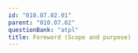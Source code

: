 ```yaml
---
id: "010.07.02.01"
parent: "010.07.02"
questionBank: "atpl"
title: Foreword (Scope and purpose)
---
```

